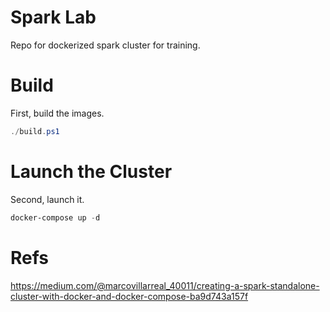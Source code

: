 # Spark Lab
Repo for dockerized spark cluster for training.

# Build
First, build the images.

```powershell
./build.ps1
```

# Launch the Cluster
Second, launch it.
```powershell
docker-compose up -d
```


# Refs
https://medium.com/@marcovillarreal_40011/creating-a-spark-standalone-cluster-with-docker-and-docker-compose-ba9d743a157f